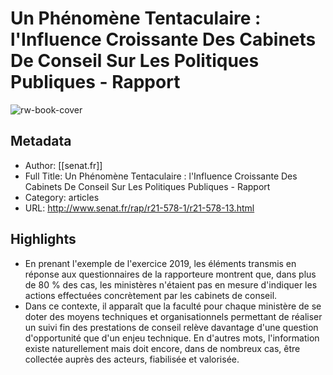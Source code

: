 # Un Phénomène Tentaculaire : l'Influence Croissante Des Cabinets De Conseil Sur Les Politiques Publiques - Rapport

![rw-book-cover](https://readwise-assets.s3.amazonaws.com/static/images/article4.6bc1851654a0.png)

## Metadata
- Author: [[senat.fr]]
- Full Title: Un Phénomène Tentaculaire : l'Influence Croissante Des Cabinets De Conseil Sur Les Politiques Publiques - Rapport
- Category: articles
- URL: http://www.senat.fr/rap/r21-578-1/r21-578-13.html

## Highlights
- En prenant l'exemple de l'exercice 2019, les
  éléments transmis en réponse aux questionnaires de la
  rapporteure montrent que, dans plus de 80 % des cas, les
  ministères n'étaient pas en mesure d'indiquer les actions
  effectuées concrètement par les cabinets de conseil.
- Dans ce contexte, il apparaît que la faculté pour
  chaque ministère de se doter des moyens techniques et organisationnels
  permettant de réaliser un suivi fin des prestations de conseil
  relève davantage d'une question d'opportunité que d'un enjeu
  technique. En d'autres mots, l'information existe naturellement mais
  doit encore, dans de nombreux cas, être collectée auprès
  des acteurs, fiabilisée et valorisée.
